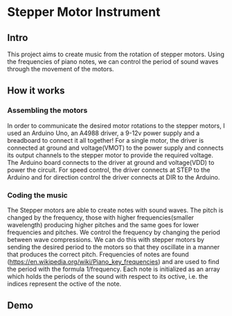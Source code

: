 # Stepper Motor Instrument

## Intro

This project aims to create music from the rotation of stepper motors. Using the frequencies of piano notes, we can control the period of sound waves through the movement of the motors.

## How it works

### Assembling the motors

In order to communicate the desired motor rotations to the stepper motors, I used an Arduino Uno, an A4988 driver, a 9-12v power supply and a breadboard to connect it all together! For a single motor, the driver is connected at ground and voltage(VMOT) to the power supply and connects its output channels to the stepper motor to provide the required voltage. The Arduino board connects to the driver at ground and voltage(VDD) to power the circuit. For speed control, the driver connects at STEP to the Arduino and for direction control the driver connects at DIR to the Arduino.

### Coding the music

The Stepper motors are able to create notes with sound waves. The pitch is changed by the frequency, those with higher frequencies(smaller wavelength) producing higher pitches and the same goes for lower frequencies and pitches. We control the frequency by changing the period between wave compressions. We can do this with stepper motors by sending the desired period to the motors so that they oscillate in a manner that produces the correct pitch. Frequencies of notes are found (https://en.wikipedia.org/wiki/Piano_key_frequencies) and are used to find the period with the formula 1/frequency. Each note is initialized as an array which holds the periods of the sound with respect to its octive, i.e. the indices represent the octive of the note. 

## Demo
